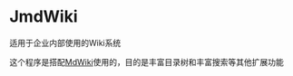 # JmdWiki
适用于企业内部使用的Wiki系统

这个程序是搭配[MdWiki](https://github.com/Dynalon/mdwiki)使用的，目的是丰富目录树和丰富搜索等其他扩展功能

